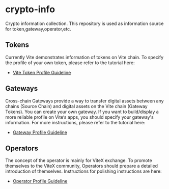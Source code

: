 # crypto-info
Crypto information collection. This repository is used as information source for token,gateway,operator,etc.

##  Tokens
Currently Vite demonstrates information of tokens on Vite chain. To specify the profile of your own token, please refer to the tutorial here:
- [Vite Token Profile Guideline](tokens/vite-tutorial.en.md)

##  Gateways
Cross-chain Gateways provide a way to transfer digital assets between any chains (Source Chain) and digital assets on the Vite chain (Gateway Tokens). You can create your own gateway. If you want to build/display a more reliable profile on Vite‘s apps, you should specify your gateway's information. For more instructions, please refer to the tutorial here:
- [Gateway Profile Guideline](gateways/gateway-info-tutorial.en.md)


##  Operators
The concept of the operator is mainly for ViteX exchange. To promote themselves to the ViteX community, Operators should prepare a detailed introduction of themselves.  Instructions for polishing instructions are here:
- [Operator Profile Guideline](operators/operator-info-tutorial.en.md)